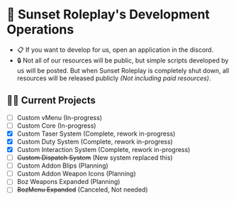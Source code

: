 # 🌆 Sunset Roleplay's Development Operations
- 📋&nbsp;If you want to develop for us, open an application in the discord.
- 🔒&nbsp;Not all of our resources will be public, but simple scripts developed by us will be posted. But when Sunset Roleplay is completely shut down, all resources will be released publicly *(Not including paid resources)*.
## 👷‍♂️ Current Projects
- [ ] Custom vMenu (In-progress)
- [ ] Custom Core (In-progress)
- [x] Custom Taser System (Complete, rework in-progress)
- [x] Custom Duty System (Complete, rework in-progress)
- [x] Custom Interaction System (Complete, rework in-progress)
- [ ] ~~Custom Dispatch System~~ (New system replaced this)
- [ ] Custom Addon Blips (Planning)
- [ ] Custom Addon Weapon Icons (Planning)
- [ ] Boz Weapons Expanded (Planning)
- [ ] ~~BozMenu Expanded~~ (Canceled, Not needed)
